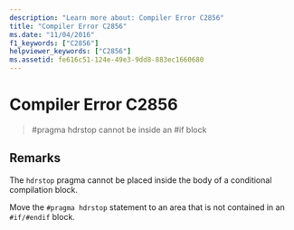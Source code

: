 ```yaml
---
description: "Learn more about: Compiler Error C2856"
title: "Compiler Error C2856"
ms.date: "11/04/2016"
f1_keywords: ["C2856"]
helpviewer_keywords: ["C2856"]
ms.assetid: fe616c51-124e-49e3-9dd8-883ec1660680
---
```

# Compiler Error C2856

> #pragma hdrstop cannot be inside an #if block

## Remarks

The `hdrstop` pragma cannot be placed inside the body of a conditional compilation block.

Move the `#pragma hdrstop` statement to an area that is not contained in an `#if/#endif` block.
